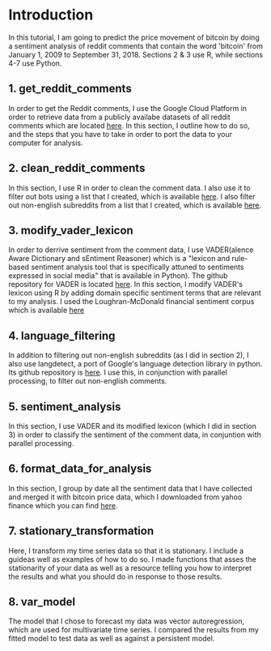 # Introduction
In this tutorial, I am going to predict the price movement of bitcoin by doing a sentiment analysis of reddit comments that contain the word 'bitcoin' from January 1, 2009 to September 31, 2018. Sections 2 & 3 use R, while sections 4-7 use Python. 

## 1. get_reddit_comments
In order to get the Reddit comments, I use the Google Cloud Platform in order to retrieve data from a publicly availabe datasets of all reddit comments which are located [here](https://bigquery.cloud.google.com/dataset/fh-bigquery:reddit_comments). In this section, I outline how to do so, and the steps that you have to take in order to port the data to your computer for analysis. 

## 2. clean_reddit_comments
In this section, I use R in order to clean the comment data. I also use it to filter out bots using a list that I created, which is available [here](https://github.com/pcann9/Predict_Bitcoin_Using_Reddit_Sentiment/blob/master/resources/reddit_bot_names.csv). I also filter out non-english subreddits from a list that I created, which is available [here](https://github.com/pcann9/Predict_Bitcoin_Using_Reddit_Sentiment/blob/master/resources/nonenglish_subreddits.csv). 

## 3. modify_vader_lexicon
In order to derrive sentiment from the comment data, I use VADER(alence Aware Dictionary and sEntiment Reasoner) which is a "lexicon and rule-based sentiment analysis tool that is specifically attuned to sentiments expressed in social media" that is available in Python). The github repository for VADER is located [here](https://github.com/cjhutto/vaderSentiment). In this section, I modify VADER's lexicon using R by adding domain specific sentiment terms that are relevant to my analysis. I used the Loughran-McDonald financial sentiment corpus which is available [here](https://sraf.nd.edu/textual-analysis/resources/)

## 4. language_filtering
In addition to filtering out non-english subreddits (as I did in section 2), I also use langdetect, a port of Google's language detection library in python. Its github repository is [here](https://github.com/Mimino666/langdetect). I use this, in conjunction with parallel processing, to filter out non-english comments. 

## 5. sentiment_analysis
In this section, I use VADER and its modified lexicon (which I did in section 3) in order to classify the sentiment of the comment data, in conjuntion with parallel processing. 

## 6. format_data_for_analysis
In this section, I group by date all the sentiment data that I have collected and merged it with bitcoin price data, which I downloaded from yahoo finance which you can find [here](https://finance.yahoo.com/quote/BTC-USD/). 

## 7. stationary_transformation
Here, I transform my time series data so that it is stationary. I include a guideas well as examples of how to do so. I made functions that asses the stationarity of your data as well as a resource telling you how to interpret the results and what you should do in response to those results. 

## 8. var_model
The model that I chose to forecast my data was vector autoregression, which are used for multivariate time series. I compared the results from my fitted model to test data as well as against a persistent model. 
